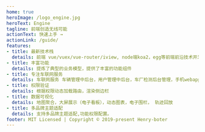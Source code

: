 ```yaml
---
home: true
heroImage: /logo_engine.jpg
heroText: Engine
tagline: 前端创造无线可能
actionText: 快速上手 →
actionLink: /guide/
features:
- title: 最新技术栈
  details: 前端 vue/vuex/vue-router/iview, node端koa2，egg等前端前沿技术开发
- title: 丰富功能
  details: 提炼了典型的业务模型，提供了丰富的功能组件
- title: 专注车联网服务
  details: 车联网服务 车辆管理中后台，用户管理中后台，车厂检测后台管理，手机webapp, 小程序
- title: 权限验证
  details: 根据权限动态加载路由，渲染侧边栏
- title: 数据可视化
  details: 地图聚合，大屏展示（电子看板），动态图表，电子围栏， 轨迹回放
- title: 多品牌主题适配
  details: 支持多品牌主题适配,功能权限配置。
footer: MIT Licensed | Copyright © 2019-present Henry-boter
---
```


